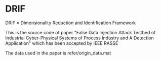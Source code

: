 # DRIF 
DRIF = Dimensionality Reduction and Identification Framework

This is the source code of paper "False Data Injection Attack Testbed of Industrial Cyber-Physical Systems of Process Industry and A Detection Application" which has been accepted by IEEE RASSE

The data used in the paper is refer/origin_data.mat

